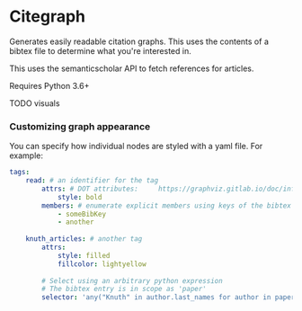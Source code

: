 # Citegraph


Generates easily readable citation graphs. This uses the contents
of a bibtex file to determine what you're interested in.

This uses the semanticscholar API to fetch references for articles.

Requires Python 3.6+

TODO visuals

### Customizing graph appearance


You can specify how individual nodes are styled with a yaml file.
For example:
```yaml
tags:
    read: # an identifier for the tag
        attrs: # DOT attributes:     https://graphviz.gitlab.io/doc/info/attrs.html
            style: bold
        members: # enumerate explicit members using keys of the bibtex file
            - someBibKey
            - another
    
    knuth_articles: # another tag
        attrs: 
            style: filled
            fillcolor: lightyellow
        
        # Select using an arbitrary python expression
        # The bibtex entry is in scope as 'paper'
        selector: 'any("Knuth" in author.last_names for author in paper.authors)'
```
